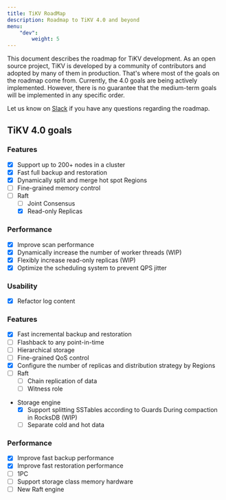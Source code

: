 ```yaml
---
title: TiKV RoadMap
description: Roadmap to TiKV 4.0 and beyond
menu:
    "dev":
        weight: 5
---
```


This document describes the roadmap for TiKV development. As an open source project, TiKV is developed by a community of contributors and adopted by many of them in production. That's where most of the goals on the roadmap come from. Currently, the 4.0 goals are being actively implemented. However, there is no guarantee that the medium-term goals will be implemented in any specific order.

Let us know on [Slack](https://tikv-wg.slack.com/join/shared_invite/enQtNTUyODE4ODU2MzI0LWVlMWMzMDkyNWE5ZjY1ODAzMWUwZGVhNGNhYTc3MzJhYWE0Y2FjYjliYzY1OWJlYTc4OWVjZWM1NDkwN2QxNDE) if you have any questions regarding the roadmap.

## TiKV 4.0 goals

### Features

- [x] Support up to 200+ nodes in a cluster
- [x] Fast full backup and restoration
- [x] Dynamically split and merge hot spot Regions
- [ ] Fine-grained memory control
- [ ] Raft
    + [ ] Joint Consensus
    + [x] Read-only Replicas

### Performance

- [x] Improve scan performance
- [x] Dynamically increase the number of worker threads (WIP)
- [x] Flexibly increase read-only replicas (WIP)
- [x] Optimize the scheduling system to prevent QPS jitter

### Usability

- [x] Refactor log content

### Features

- [x] Fast incremental backup and restoration
- [ ] Flashback to any point-in-time
- [ ] Hierarchical storage
- [ ] Fine-grained QoS control
- [x] Configure the number of replicas and distribution strategy by Regions
- [ ] Raft
    + [ ] Chain replication of data
    + [ ] Witness role
- Storage engine
    + [x] Support splitting SSTables according to Guards During compaction in RocksDB (WIP)
    + [ ] Separate cold and hot data

### Performance

- [x] Improve fast backup performance
- [x] Improve fast restoration performance
- [ ] 1PC
- [ ] Support storage class memory hardware
- [ ] New Raft engine
